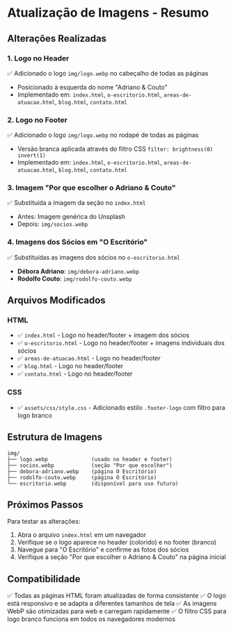 # Atualização de Imagens - Resumo

## Alterações Realizadas

### 1. Logo no Header
✅ Adicionado o logo `img/logo.webp` no cabeçalho de todas as páginas
- Posicionado à esquerda do nome "Adriano & Couto"
- Implementado em: `index.html`, `o-escritorio.html`, `areas-de-atuacao.html`, `blog.html`, `contato.html`

### 2. Logo no Footer
✅ Adicionado o logo `img/logo.webp` no rodapé de todas as páginas
- Versão branca aplicada através do filtro CSS `filter: brightness(0) invert(1)`
- Implementado em: `index.html`, `o-escritorio.html`, `areas-de-atuacao.html`, `blog.html`, `contato.html`

### 3. Imagem "Por que escolher o Adriano & Couto"
✅ Substituída a imagem da seção no `index.html`
- Antes: Imagem genérica do Unsplash
- Depois: `img/socios.webp`

### 4. Imagens dos Sócios em "O Escritório"
✅ Substituídas as imagens dos sócios no `o-escritorio.html`
- **Débora Adriano**: `img/debora-adriano.webp`
- **Rodolfo Couto**: `img/rodolfo-couto.webp`

## Arquivos Modificados

### HTML
- ✅ `index.html` - Logo no header/footer + imagem dos sócios
- ✅ `o-escritorio.html` - Logo no header/footer + imagens individuais dos sócios
- ✅ `areas-de-atuacao.html` - Logo no header/footer
- ✅ `blog.html` - Logo no header/footer
- ✅ `contato.html` - Logo no header/footer

### CSS
- ✅ `assets/css/style.css` - Adicionado estilo `.footer-logo` com filtro para logo branco

## Estrutura de Imagens

```
img/
├── logo.webp              (usado no header e footer)
├── socios.webp            (seção "Por que escolher")
├── debora-adriano.webp    (página O Escritório)
├── rodolfo-couto.webp     (página O Escritório)
└── escritorio.webp        (disponível para uso futuro)
```

## Próximos Passos

Para testar as alterações:
1. Abra o arquivo `index.html` em um navegador
2. Verifique se o logo aparece no header (colorido) e no footer (branco)
3. Navegue para "O Escritório" e confirme as fotos dos sócios
4. Verifique a seção "Por que escolher o Adriano & Couto" na página inicial

## Compatibilidade

✅ Todas as páginas HTML foram atualizadas de forma consistente
✅ O logo está responsivo e se adapta a diferentes tamanhos de tela
✅ As imagens WebP são otimizadas para web e carregam rapidamente
✅ O filtro CSS para logo branco funciona em todos os navegadores modernos

